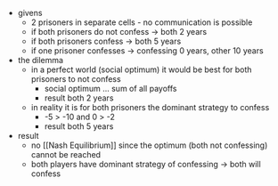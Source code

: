 - givens
	- 2 prisoners in separate cells - no communication is possible
	- if both prisoners do not confess -> both 2 years
	- if both prisoners confess -> both 5 years
	- if one prisoner confesses -> confessing 0 years, other 10 years
- the dilemma
	- in a perfect world (social optimum) it would be best for both prisoners to not confess
		- social optimum ... sum of all payoffs
		- result both 2 years
	- in reality it is for both prisoners the dominant strategy to confess
		- -5 > -10 and 0 > -2
		- result both 5 years
- result
	- no [[Nash Equilibrium]] since the optimum (both not confessing) cannot be reached
	- both players have dominant strategy of confessing -> both will confess